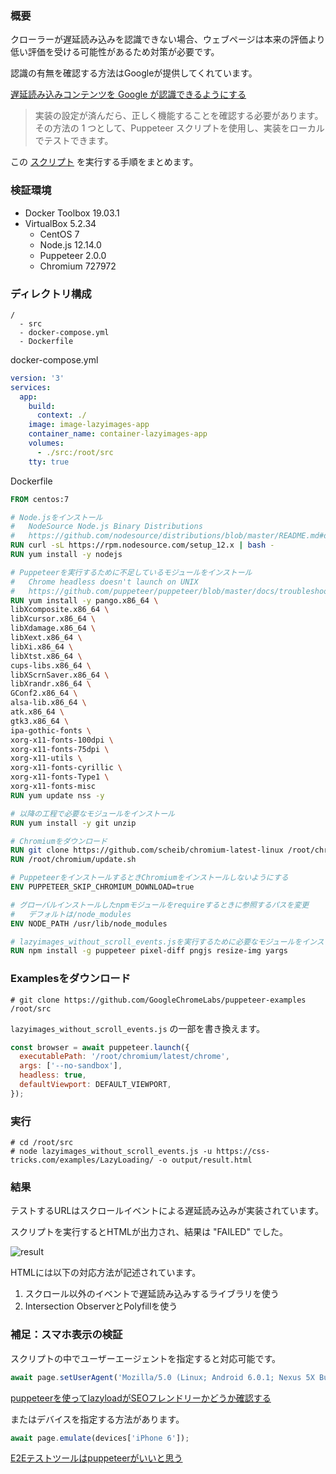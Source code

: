 ### 概要

クローラーが遅延読み込みを認識できない場合、ウェブページは本来の評価より低い評価を受ける可能性があるため対策が必要です。

認識の有無を確認する方法はGoogleが提供してくれています。

[遅延読み込みコンテンツを Google が認識できるようにする](https://developers.google.com/search/docs/guides/lazy-loading?hl=ja)

> 実装の設定が済んだら、正しく機能することを確認する必要があります。その方法の 1 つとして、Puppeteer スクリプトを使用し、実装をローカルでテストできます。

この [スクリプト](https://github.com/GoogleChromeLabs/puppeteer-examples/blob/master/lazyimages_without_scroll_events.js) を実行する手順をまとめます。

### 検証環境

- Docker Toolbox 19.03.1
- VirtualBox 5.2.34
    - CentOS 7
    - Node.js 12.14.0
    - Puppeteer 2.0.0
    - Chromium 727972
    
### ディレクトリ構成

```
/
  - src
  - docker-compose.yml
  - Dockerfile
```

docker-compose.yml

```yml
version: '3'
services:
  app:
    build:
      context: ./
    image: image-lazyimages-app
    container_name: container-lazyimages-app
    volumes:
      - ./src:/root/src
    tty: true
```

Dockerfile

```Dockerfile
FROM centos:7

# Node.jsをインストール
#   NodeSource Node.js Binary Distributions
#   https://github.com/nodesource/distributions/blob/master/README.md#deb
RUN curl -sL https://rpm.nodesource.com/setup_12.x | bash -
RUN yum install -y nodejs

# Puppeteerを実行するために不足しているモジュールをインストール
#   Chrome headless doesn't launch on UNIX
#   https://github.com/puppeteer/puppeteer/blob/master/docs/troubleshooting.md#chrome-headless-doesnt-launch-on-unix
RUN yum install -y pango.x86_64 \
libXcomposite.x86_64 \
libXcursor.x86_64 \
libXdamage.x86_64 \
libXext.x86_64 \
libXi.x86_64 \
libXtst.x86_64 \
cups-libs.x86_64 \
libXScrnSaver.x86_64 \
libXrandr.x86_64 \
GConf2.x86_64 \
alsa-lib.x86_64 \
atk.x86_64 \
gtk3.x86_64 \
ipa-gothic-fonts \
xorg-x11-fonts-100dpi \
xorg-x11-fonts-75dpi \
xorg-x11-utils \
xorg-x11-fonts-cyrillic \
xorg-x11-fonts-Type1 \
xorg-x11-fonts-misc
RUN yum update nss -y

# 以降の工程で必要なモジュールをインストール
RUN yum install -y git unzip

# Chromiumをダウンロード
RUN git clone https://github.com/scheib/chromium-latest-linux /root/chromium
RUN /root/chromium/update.sh

# PuppeteerをインストールするときChromiumをインストールしないようにする
ENV PUPPETEER_SKIP_CHROMIUM_DOWNLOAD=true

# グローバルインストールしたnpmモジュールをrequireするときに参照するパスを変更
#   デフォルトは/node_modules
ENV NODE_PATH /usr/lib/node_modules

# lazyimages_without_scroll_events.jsを実行するために必要なモジュールをインストール
RUN npm install -g puppeteer pixel-diff pngjs resize-img yargs
```

### Examplesをダウンロード

```shell
# git clone https://github.com/GoogleChromeLabs/puppeteer-examples /root/src
```

`lazyimages_without_scroll_events.js` の一部を書き換えます。

```js
const browser = await puppeteer.launch({
  executablePath: '/root/chromium/latest/chrome',
  args: ['--no-sandbox'],
  headless: true,
  defaultViewport: DEFAULT_VIEWPORT,
});
```

### 実行

```shell
# cd /root/src
# node lazyimages_without_scroll_events.js -u https://css-tricks.com/examples/LazyLoading/ -o output/result.html
```

### 結果

テストするURLはスクロールイベントによる遅延読み込みが実装されています。

スクリプトを実行するとHTMLが出力され、結果は "FAILED" でした。

![result](/images/articles/8/result)

HTMLには以下の対応方法が記述されています。

1. スクロール以外のイベントで遅延読み込みするライブラリを使う
2. Intersection ObserverとPolyfillを使う

### 補足：スマホ表示の検証

スクリプトの中でユーザーエージェントを指定すると対応可能です。

```js
await page.setUserAgent('Mozilla/5.0 (Linux; Android 6.0.1; Nexus 5X Build/MMB29P) AppleWebKit/537.36 (KHTML, like Gecko) Chrome/41.0.2272.96 Mobile Safari/537.36 (compatible; Googlebot/2.1; +http://www.google.com/bot.html)')
```

[puppeteerを使ってlazyloadがSEOフレンドリーかどうか確認する](https://qiita.com/paranishian/items/22aef0ee333b6ff971eb)

またはデバイスを指定する方法があります。

```js
await page.emulate(devices['iPhone 6']);
```

[E2Eテストツールはpuppeteerがいいと思う](https://masalib.hatenablog.com/entry/2017/09/12/212014)
